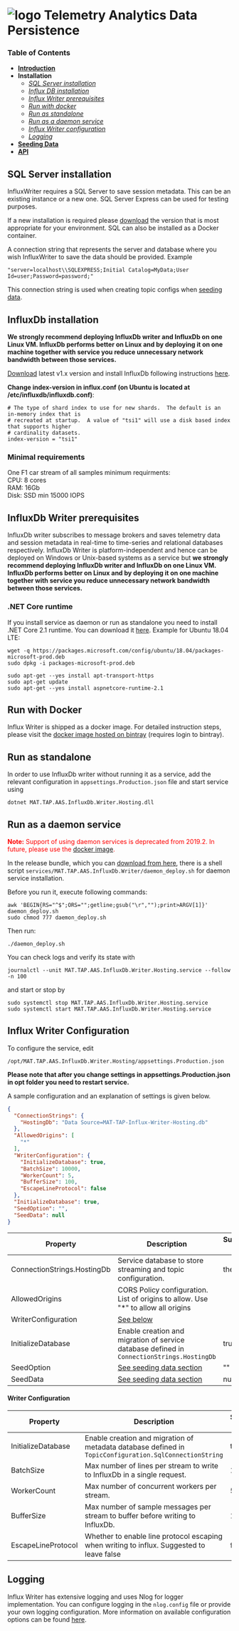 # ![logo](/Media/branding.png) Telemetry Analytics Data Persistence

### Table of Contents
- [**Introduction**](../README.md)<br>
- **Installation**<br>
  - [*SQL Server installation*](#sql-server-installation)<br>
  - [*Influx DB installation*](#influxdb-installation)<br>
  - [*Influx Writer prerequisites*](#influxdb-writer-prerequisites)<br>
  - [*Run with docker*](#run-with-docker)<br>
  - [*Run as standalone*](#run-as-standalone)<br>
  - [*Run as a daemon service*](#run-as-a-daemon-service)<br>
  - [*Influx Writer configuration*](#influx-writer-configuration)<br>
  - [*Logging*](#logging)<br>
- [**Seeding Data**](SeedData.md)<br>
- [**API**](API.md)<br>

## SQL Server installation

InfluxWriter requires a SQL Server to save session metadata. This can be an existing instance or a new one. SQL Server Express can be used for testing purposes.

If a new installation is required please [download](https://www.microsoft.com/en-gb/sql-server/sql-server-downloads) the version that is most appropriate for your environment. SQL can also be installed as a Docker container.

A connection string that represents the server and database where you wish InfluxWriter to save the data should be provided.
Example
```
"server=localhost\\SQLEXPRESS;Initial Catalog=MyData;User Id=user;Password=password;"
```

This connection string is used when creating topic configs when [seeding data](SeedingData.md).

## InfluxDb installation
**We strongly recommend deploying InfluxDb writer and InfluxDb on one Linux VM. InfluxDb performs better on Linux and by deploying it on one machine together with service you reduce unnecessary network bandwidth between those services.**

[Download](https://portal.influxdata.com/downloads/) latest v1.x version and install InfluxDb following instructions [here](https://docs.influxdata.com/influxdb/v1.7/introduction/installation/).

**Change index-version in influx.conf (on Ubuntu is located at /etc/influxdb/influxdb.conf)**:

```
# The type of shard index to use for new shards.  The default is an in-memory index that is
# recreated at startup.  A value of "tsi1" will use a disk based index that supports higher
# cardinality datasets.
index-version = "tsi1"
```

### Minimal requirements
One F1 car stream of all samples minimum requirments:  
CPU: 8 cores  
RAM: 16Gb  
Disk: SSD min 15000 IOPS  


## InfluxDb Writer prerequisites

InfluxDb writer subscribes to message brokers and saves telemetry data and session metadata in real-time to time-series and relational databases respectively. InfluxDb Writer is platform-independent and hence can be deployed on Windows or Unix-based systems as a service but **we strongly recommend deploying InfluxDb writer and InfluxDb on one Linux VM. InfluxDb performs better on Linux and by deploying it on one machine together with service you reduce unnecessary network bandwidth between those services.**

### .NET Core runtime
If you install service as daemon or run as standalone you need to install .NET Core 2.1 runtime. You can download it [here](https://www.microsoft.com/net/download/dotnet-core/2.1). Example for Ubuntu 18.04 LTE: 

```
wget -q https://packages.microsoft.com/config/ubuntu/18.04/packages-microsoft-prod.deb
sudo dpkg -i packages-microsoft-prod.deb

sudo apt-get --yes install apt-transport-https
sudo apt-get update
sudo apt-get --yes install aspnetcore-runtime-2.1
```

## Run with Docker

Influx Writer is shipped as a docker image. For detailed instruction steps, please visit the [docker image hosted on bintray](https://bintray.com/beta/#/mclarenappliedtechnologies/mtap/influx-writer-service?tab=readme) (requires login to bintray).

## Run as standalone

In order to use InfluxDb writer without running it as a service, add the relevant configuration in `appsettings.Production.json` file and start service using
```
dotnet MAT.TAP.AAS.InfluxDb.Writer.Hosting.dll
```

## Run as a daemon service
<span style="color:red">**Note:** Support of using daemon services is deprecated from 2019.2. In future, please use the [docker image](#run-with-docker).</span>

In the release bundle, which you can [download from here](https://mclarenappliedtechnologies.zendesk.com/hc/en-us/sections/115000825753-Downloads), there is a shell script `services/MAT.TAP.AAS.InfluxDb.Writer/daemon_deploy.sh` for daemon service installation. 

Before you run it, execute following commands:
```
awk 'BEGIN{RS="^$";ORS="";getline;gsub("\r","");print>ARGV[1]}' daemon_deploy.sh
sudo chmod 777 daemon_deploy.sh
```

Then run:
```
./daemon_deploy.sh
```

You can check logs and verify its state with

```
journalctl --unit MAT.TAP.AAS.InfluxDb.Writer.Hosting.service --follow -n 100
```

and start or stop by 

```
sudo systemctl stop MAT.TAP.AAS.InfluxDb.Writer.Hosting.service
sudo systemctl start MAT.TAP.AAS.InfluxDb.Writer.Hosting.service
```

## Influx Writer Configuration
To configure the service, edit
```
/opt/MAT.TAP.AAS.InfluxDb.Writer.Hosting/appsettings.Production.json
```

**Please note that after you change settings in appsettings.Production.json in opt folder you need to restart service.**

A sample configuration and an explanation of settings is given below.
```json
{
  "ConnectionStrings": {
    "HostingDb": "Data Source=MAT-TAP-Influx-Writer-Hosting.db"
  },
  "AllowedOrigins": [
    "*"
  ], 
  "WriterConfiguration": {
    "InitializeDatabase": true, 
    "BatchSize": 10000, 
    "WorkerCount": 5, 
    "BufferSize": 100, 
    "EscapeLineProtocol": false
  },
  "InitializeDatabase": true,
  "SeedOption": "",
  "SeedData": null
}
```
| Property | Description | Suggested Value |
|--|--|--|
| ConnectionStrings.HostingDb | Service database to store streaming and topic configuration. | the default
| AllowedOrigins | CORS Policy configuration. List of origins to allow. Use "*" to allow all origins
| WriterConfiguration | [See below](#writer-configuration) |
| InitializeDatabase | Enable creation and migration of service database defined in `ConnectionStrings.HostingDb` | true |
| SeedOption | [See seeding data section](/docs/SeedData.md) | ""
| SeedData | [See seeding data section](/docs/SeedData.md) | null


#### Writer Configuration
| Property | Description | Suggested Value |
|--|--|--|
| InitializeDatabase| Enable creation and migration of metadata database defined in `TopicConfiguration.SqlConnectionString` | true |
| BatchSize | Max number of lines per stream to write to InfluxDb in a single request. | 10000 |
| WorkerCount | Max number of concurrent workers per stream. | 5 |
| BufferSize | Max number of sample messages per stream to buffer before writing to InfluxDb. | 100 |
| EscapeLineProtocol | Whether to enable line protocol escaping when writing to influx. Suggested to leave false | false |

## Logging

Influx Writer has extensive logging and uses Nlog for logger implementation. You can configure logging in the `nlog.config` file or provide your own logging configuration. More information on available configuration options can be found [here](https://github.com/nlog/nlog/wiki/Configuration-file).

